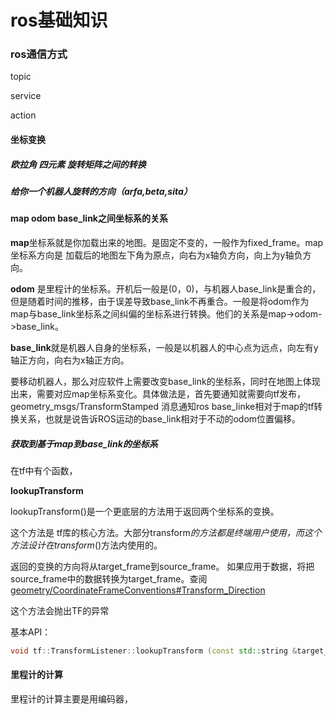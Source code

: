 #             ros基础知识

### ros通信方式

topic 

service

action

#### 坐标变换

##### 欧拉角 四元素 旋转矩阵之间的转换

##### 给你一个机器人旋转的方向（arfa,beta,sita）



#### map odom base_link之间坐标系的关系

**map**坐标系就是你加载出来的地图。是固定不变的，一般作为fixed_frame。map坐标系方向是 加载后的地图左下角为原点，向右为x轴负方向，向上为y轴负方向。

**odom** 是里程计的坐标系。开机后一般是(0，0)，与机器人base_link是重合的，但是随着时间的推移，由于误差导致base_link不再重合。一般是将odom作为map与base_link坐标系之间纠偏的坐标系进行转换。他们的关系是map->odom->base_link。

**base_link**就是机器人自身的坐标系，一般是以机器人的中心点为远点，向左有y轴正方向，向右为x轴正方向。

要移动机器人，那么对应软件上需要改变base_link的坐标系，同时在地图上体现出来，需要对应map坐标系变化。具体做法是，首先要通知就需要向tf发布，geometry_msgs/TransformStamped 消息通知ros base_linke相对于map的tf转换关系，也就是说告诉ROS运动的base_link相对于不动的odom位置偏移。

##### 获取到基于map到base_link的坐标系

在tf中有个函数，

**lookupTransform**

lookupTransform()是一个更底层的方法用于返回两个坐标系的变换。

这个方法是 tf库的核心方法。大部分transform*的方法都是终端用户使用，而这个方法设计在transform*()方法内使用的。

返回的变换的方向将从target_frame到source_frame。 如果应用于数据，将把source_frame中的数据转换为target_frame。查阅[geometry/CoordinateFrameConventions#Transform_Direction](http://wiki.ros.org/geometry/CoordinateFrameConventions#Transform_Direction)

这个方法会抛出TF的异常

基本API：

```c++
void tf::TransformListener::lookupTransform (const std::string &target_frame, const std::string &source_frame, const ros::Time &time, StampedTransform &transform) const 
```

#### 里程计的计算

里程计的计算主要是用编码器，







